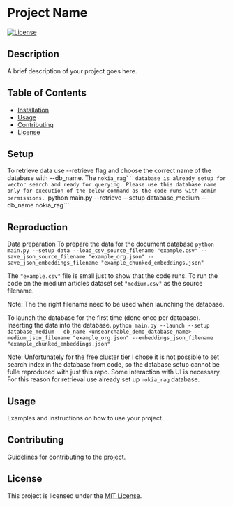 # Project Name

[![License](https://img.shields.io/badge/license-MIT-blue.svg)](LICENSE)

## Description

A brief description of your project goes here.

## Table of Contents

- [Installation](#installation)
- [Usage](#usage)
- [Contributing](#contributing)
- [License](#license)

## Setup

To retrieve data use --retrieve flag and choose the correct name of the database with --db_name. The ```nokia_rag`` database is already setup for vector search and ready for querying. Please use this database name only for execution of the below command as the code runs with admin permissions.
```python main.py --retrieve --setup database_medium --db_name nokia_rag```

## Reproduction
Data preparation
To prepare the data for the document database
```python main.py --setup data --load_csv_source_filename "example.csv" --save_json_source_filename "example_org.json" --save_json_embeddings_filename "example_chunked_embeddings.json"```

The `"example.csv"` file is small just to show that the code runs. To run the code on the medium articles dataset set `"medium.csv"` as the source filename.

Note:
The the right filenams need to be used when launching the database.

To launch the database for the first time (done once per database). Inserting the data into the database.
```python main.py --launch --setup database_medium --db_name <unsearchable_demo_database_name> --medium_json_filename "example_org.json" --embeddings_json_filename "example_chunked_embeddings.json"```

Note:
Unfortunately for the free cluster tier I chose it is not possible to set search index in the database from code, so the database setup cannot  be fulle reproduced with just this repo. Some interaction with UI is necessary. For this reason for retrieval use already set up `nokia_rag` database.

## Usage

Examples and instructions on how to use your project.

## Contributing

Guidelines for contributing to the project.

## License

This project is licensed under the [MIT License](LICENSE).